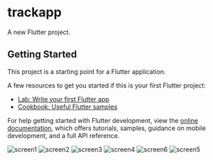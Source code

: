 # trackapp

A new Flutter project.

## Getting Started

This project is a starting point for a Flutter application.

A few resources to get you started if this is your first Flutter project:

- [Lab: Write your first Flutter app](https://docs.flutter.dev/get-started/codelab)
- [Cookbook: Useful Flutter samples](https://docs.flutter.dev/cookbook)

For help getting started with Flutter development, view the
[online documentation](https://docs.flutter.dev/), which offers tutorials,
samples, guidance on mobile development, and a full API reference.

![screen1](https://github.com/user-attachments/assets/61a4ec9b-0e82-4bca-9be7-0bb946c2a6dc)
![screen2](https://github.com/user-attachments/assets/275ccd07-5b12-4268-a26e-dbd4fbe67fd1)
![screen3](https://github.com/user-attachments/assets/1e15d73a-a53f-4a3f-9a70-0b9f630c8b9e)
![screen4](https://github.com/user-attachments/assets/92882da4-83f3-4d1a-b504-b14832c08a1b)
![screen6](https://github.com/user-attachments/assets/31f1d267-62ab-47b2-8519-0880349ef436)
![screen5](https://github.com/user-attachments/assets/23e37dee-dacd-441e-959b-878aa91ac60e)
